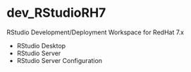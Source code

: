 # dev_RStudioRH7
RStudio Development/Deployment Workspace for RedHat 7.x
- RStudio Desktop
- RStudio Server
- RStudio Server Configuration
